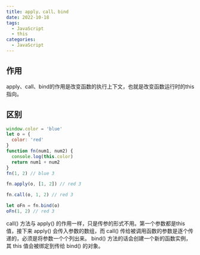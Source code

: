 ```yaml
---
title: apply、call、bind
date: 2022-10-18
tags:
  - JavaScript
  - this
categories:
  - JavaScript
---
```


## 作用

apply、call、bind的作用是改变函数的执行上下文，也就是改变函数运行时的this指向。

## 区别

```JavaScript
window.color = 'blue'
let o = {
  color: 'red'
}
function fn(num1, num2) {
  console.log(this.color)
  return num1 + num2
}
fn(1, 2) // blue 3

fn.apply(o, [1, 2]) // red 3

fn.call(o, 1, 2) // red 3

let oFn = fn.bind(o)
oFn(1, 2) // red 3
```

call() 方法与 apply() 的作用一样，只是传参的形式不用。第一个参数都是this值，接下来 apply() 会传入参数的数组，而 call() 传给被调用函数的参数是逐个传递的，必须是将参数一个个列出来。 bind() 方法的话会创建一个新的函数实例，其 this 值会被绑定到传给 bind() 的对象。